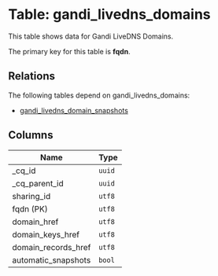# Table: gandi_livedns_domains

This table shows data for Gandi LiveDNS Domains.

The primary key for this table is **fqdn**.

## Relations

The following tables depend on gandi_livedns_domains:
  - [gandi_livedns_domain_snapshots](gandi_livedns_domain_snapshots)

## Columns

| Name          | Type          |
| ------------- | ------------- |
|_cq_id|`uuid`|
|_cq_parent_id|`uuid`|
|sharing_id|`utf8`|
|fqdn (PK)|`utf8`|
|domain_href|`utf8`|
|domain_keys_href|`utf8`|
|domain_records_href|`utf8`|
|automatic_snapshots|`bool`|